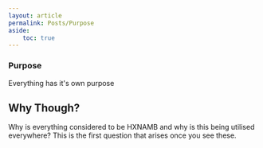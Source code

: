 ```yaml
---
layout: article
permalink: Posts/Purpose
aside:
    toc: true
---
```


<div class="hero hero hero--dark" style="background-image: url('/Pictures/Purpose.gif');">
    <div class = "hero__content">
    <h3> Purpose </h3>
    <p> Everything has it's own purpose </p>
    </div>
</div>

## Why Though?

Why is everything considered to be HXNAMB and why is this being utilised everywhere? This is the first question that arises once you see these.